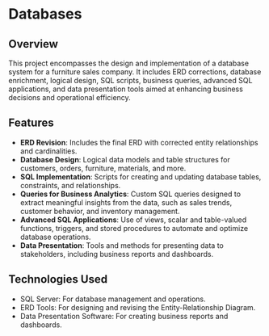 # Databases
## Overview

This project encompasses the design and implementation of a database system for a furniture sales company. It includes ERD corrections, database enrichment, logical design, SQL scripts, business queries, advanced SQL applications, and data presentation tools aimed at enhancing business decisions and operational efficiency.

## Features

- **ERD Revision**: Includes the final ERD with corrected entity relationships and cardinalities.
- **Database Design**: Logical data models and table structures for customers, orders, furniture, materials, and more.
- **SQL Implementation**: Scripts for creating and updating database tables, constraints, and relationships.
- **Queries for Business Analytics**: Custom SQL queries designed to extract meaningful insights from the data, such as sales trends, customer behavior, and inventory management.
- **Advanced SQL Applications**: Use of views, scalar and table-valued functions, triggers, and stored procedures to automate and optimize database operations.
- **Data Presentation**: Tools and methods for presenting data to stakeholders, including business reports and dashboards.

## Technologies Used

- SQL Server: For database management and operations.
- ERD Tools: For designing and revising the Entity-Relationship Diagram.
- Data Presentation Software: For creating business reports and dashboards.

